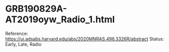 # GRB190829A-AT2019oyw_Radio_1.html

Reference: https://ui.adsabs.harvard.edu/abs/2020MNRAS.496.3326R/abstract
Status: Early, Late, Radio